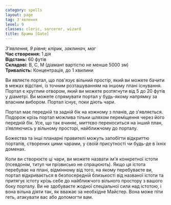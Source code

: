 ```yaml
---
category: spells
layout: page
tag: З'явлення
level: 9
classes: cleric, sorcerer, wizard
title: Брама [Gate]
---
```


_З'явлення, 9 рівня; клірик, заклинач, маг_    
**Час створення:** 1 дія    
**Відстань:** 60 футів    
**Складові:** В, С, М (діамант вартістю не менше 5000 зм)    
**Тривалість:** Концентрація, до 1 хвилини    

Ви являєте портал, що пов'язує вільний простір, який ви можете бачити в межах відстані, із точним розташуванням на іншому плані існування. Портал є круглим отвором, який ви можете розтягнути від 5 до 20 футів у діаметрі. Ви можете спрямувати портал у будь-якому напрямку за власним вибором. Портал існує, поки діють чари.    

Портал має передній та задній бік на кожному з планів, де з'являється. Подорож крізь портал можлива тільки шляхом переміщення через його передній бік. Усе, що так вчиняє, миттєво переноситься на інший план, з’являючись у вільному просторі, найближчому до порталу.    

Божества та інші планарні правителі можуть запобігти відкриттю порталів, створених цими чарами, у своїй присутності чи будь-де в їхніх доменах.  

Коли ви створюєте ці чари, ви можете назвати ім'я конкретної істоти (псевдонім, титул чи прізвисько не спрацюють). Якщо ця істота перебуває на плані, відмінному від того, на якому перебуваєте ви, портал відкривається в безпосередній близькості від названої істоти та притягує істоту крізь себе до найближчого вільного простору з вашого боку порталу. Ви не здобуваєте жодної спеціальної сили над істотою, і вона вільна діяти так, як вважає за необхідне Майстер. Вона може піти геть, атакувати вас або допомогти вам.
